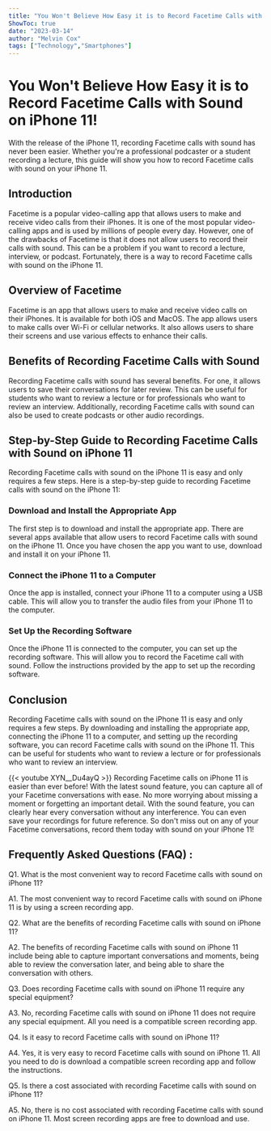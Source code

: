```yaml
---
title: "You Won't Believe How Easy it is to Record Facetime Calls with Sound on iPhone 11!"
ShowToc: true 
date: "2023-03-14"
author: "Melvin Cox" 
tags: ["Technology","Smartphones"]
---
```

# You Won't Believe How Easy it is to Record Facetime Calls with Sound on iPhone 11!

With the release of the iPhone 11, recording Facetime calls with sound has never been easier. Whether you're a professional podcaster or a student recording a lecture, this guide will show you how to record Facetime calls with sound on your iPhone 11.

## Introduction

Facetime is a popular video-calling app that allows users to make and receive video calls from their iPhones. It is one of the most popular video-calling apps and is used by millions of people every day. However, one of the drawbacks of Facetime is that it does not allow users to record their calls with sound. This can be a problem if you want to record a lecture, interview, or podcast. Fortunately, there is a way to record Facetime calls with sound on the iPhone 11.

## Overview of Facetime

Facetime is an app that allows users to make and receive video calls on their iPhones. It is available for both iOS and MacOS. The app allows users to make calls over Wi-Fi or cellular networks. It also allows users to share their screens and use various effects to enhance their calls. 

## Benefits of Recording Facetime Calls with Sound

Recording Facetime calls with sound has several benefits. For one, it allows users to save their conversations for later review. This can be useful for students who want to review a lecture or for professionals who want to review an interview. Additionally, recording Facetime calls with sound can also be used to create podcasts or other audio recordings.

## Step-by-Step Guide to Recording Facetime Calls with Sound on iPhone 11

Recording Facetime calls with sound on the iPhone 11 is easy and only requires a few steps. Here is a step-by-step guide to recording Facetime calls with sound on the iPhone 11:

### Download and Install the Appropriate App

The first step is to download and install the appropriate app. There are several apps available that allow users to record Facetime calls with sound on the iPhone 11. Once you have chosen the app you want to use, download and install it on your iPhone 11. 

### Connect the iPhone 11 to a Computer

Once the app is installed, connect your iPhone 11 to a computer using a USB cable. This will allow you to transfer the audio files from your iPhone 11 to the computer.

### Set Up the Recording Software

Once the iPhone 11 is connected to the computer, you can set up the recording software. This will allow you to record the Facetime call with sound. Follow the instructions provided by the app to set up the recording software.

## Conclusion

Recording Facetime calls with sound on the iPhone 11 is easy and only requires a few steps. By downloading and installing the appropriate app, connecting the iPhone 11 to a computer, and setting up the recording software, you can record Facetime calls with sound on the iPhone 11. This can be useful for students who want to review a lecture or for professionals who want to review an interview.

{{< youtube XYN__Du4ayQ >}} 
Recording Facetime calls on iPhone 11 is easier than ever before! With the latest sound feature, you can capture all of your Facetime conversations with ease. No more worrying about missing a moment or forgetting an important detail. With the sound feature, you can clearly hear every conversation without any interference. You can even save your recordings for future reference. So don't miss out on any of your Facetime conversations, record them today with sound on your iPhone 11!

## Frequently Asked Questions (FAQ) :
Q1. What is the most convenient way to record Facetime calls with sound on iPhone 11?

A1. The most convenient way to record Facetime calls with sound on iPhone 11 is by using a screen recording app. 

Q2. What are the benefits of recording Facetime calls with sound on iPhone 11?

A2. The benefits of recording Facetime calls with sound on iPhone 11 include being able to capture important conversations and moments, being able to review the conversation later, and being able to share the conversation with others.

Q3. Does recording Facetime calls with sound on iPhone 11 require any special equipment?

A3. No, recording Facetime calls with sound on iPhone 11 does not require any special equipment. All you need is a compatible screen recording app.

Q4. Is it easy to record Facetime calls with sound on iPhone 11?

A4. Yes, it is very easy to record Facetime calls with sound on iPhone 11. All you need to do is download a compatible screen recording app and follow the instructions.

Q5. Is there a cost associated with recording Facetime calls with sound on iPhone 11?

A5. No, there is no cost associated with recording Facetime calls with sound on iPhone 11. Most screen recording apps are free to download and use.


